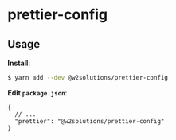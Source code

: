 # prettier-config

## Usage

**Install**:

```bash
$ yarn add --dev @w2solutions/prettier-config
```

**Edit `package.json`**:

```jsonc
{
  // ...
  "prettier": "@w2solutions/prettier-config"
}
```